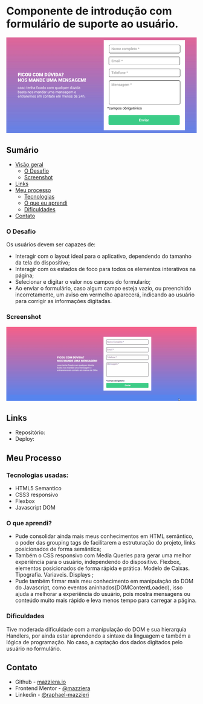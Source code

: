# Componente de introdução com formulário de suporte ao usuário.


<img src = "./src/design/pre-visualização-desktop.png"> 

## Sumário

- [Visão geral](#visão-geral)
  - [O Desafio](#o-desafio)
  - [Screenshot](#screenshot)
- [Links](#links)
- [Meu processo](#meu-processo)
  - [Tecnologias](#tecnologias-usadas)
  - [O que eu aprendi](#o-que-aprendi)
  - [Dificuldades](#dificuldades)
- [Contato](#contato)

### O Desafio

Os usuários devem ser capazes de:

- Interagir com o layout ideal para o aplicativo, dependendo do tamanho da tela do dispositivo;
- Interagir com os estados de foco para todos os elementos interativos na página;
- Selecionar e digitar o valor nos campos do formularío;
- Ao enviar o formulário, caso algum campo esteja vazio, ou preenchido incorretamente, um aviso em vermelho aparecerá, indicando ao usuário para corrigir as informações digitadas.

### Screenshot

![](./src/imagens/formul%C3%A1rio%20de%20suporte%20ao%20usu%C3%A1rio.gif)

## Links

- Repositório: 
- Deploy: 

## Meu Processo

### Tecnologias usadas:

- HTML5 Semantico
- CSS3 responsivo
- Flexbox
- Javascript DOM


### O que aprendi?

- Pude consolidar ainda mais meus conhecimentos em HTML semântico, o poder das grouping tags de facilitarem a estruturação do projeto, links posicionados de forma semântica; <br>
- Também o CSS responsivo com Media Queries para gerar uma melhor experiência para o usuário, independendo do dispositivo. Flexbox, elementos posicionados de forma rápida e prática. Modelo de Caixas. Tipografia. Variaveis. Displays ; <br>
- Pude também firmar mais meu conhecimento em manipulação do DOM do Javascript, como eventos aninhados(DOMContentLoaded), isso ajuda a melhorar a experiência do usuário, pois mostra mensagens ou conteúdo muito mais rápido e leva menos tempo para carregar a página. <br>

### Dificuldades

Tive moderada dificuldade com a manipulação do DOM e sua hierarquia Handlers, por ainda estar aprendendo a sintaxe da linguagem e também a lógica de programação. No caso, a captação dos dados digitados pelo usuário no formulário.


## Contato

- Github - [mazziera.io](https://github.com/mazziera)
- Frontend Mentor - [@mazziera](https://www.frontendmentor.io/profile/mazziera)
- Linkedin - [@raphael-mazzieri](https://www.linkedin.com/in/raphael-mazzieri/)